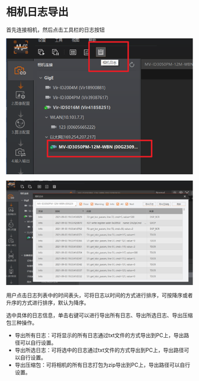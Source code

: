 # 相机日志导出

首先连接相机，然后点击工具栏的日志按钮

![](<.gitbook/assets/image (113).png>)

![](<.gitbook/assets/image (114).png>)



用户点击日志列表中的时间表头，可将日志以时间的方式进行排序，可按降序或者升序的方式进行排序，默认为降序。

 选中具体的日志信息，单击右键可以进行导出所有日志、导出所选日志、导出压缩包三种操作。

* 导出所有日志：可将显示的所有日志通过txt文件的方式导出到PC上，导出路径可以自行设置。
* 导出所选日志：可将选中的日志通过txt文件的方式导出到PC上，导出路径可以自行设置。
* 导出压缩包：可将相机的所有日志打包为zip导出到PC上，导出路径可以自行设置。
